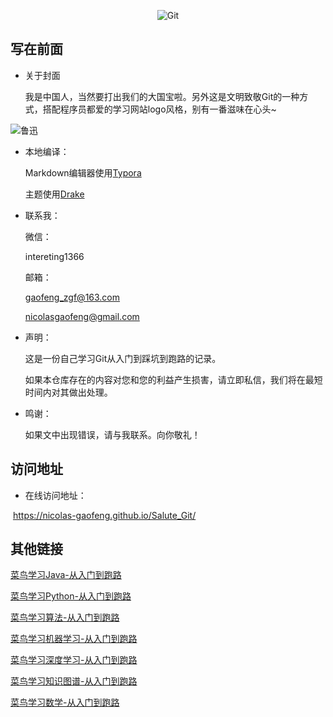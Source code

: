 <div align=center>

  ![Git](https://gitee.com/zgf1366/pic_store/raw/master/img/20210107005253.jpg)     

</div>                     


## 写在前面

- 关于封面

   我是中国人，当然要打出我们的大国宝啦。另外这是文明致敬Git的一种方式，搭配程序员都爱的学习网站logo风格，别有一番滋味在心头~

![鲁迅](https://gitee.com/zgf1366/pic_store/raw/master/img/20210105154120.jpeg)


- 本地编译：

  Markdown编辑器使用[Typora](https://typora.io/)

  主题使用[Drake](https://theme.typora.io/theme/Drake/)

  

- 联系我：

   微信：

   intereting1366

   邮箱：

   gaofeng_zgf@163.com

   nicolasgaofeng@gmail.com

   

- 声明：

  这是一份自己学习Git从入门到踩坑到跑路的记录。

  如果本仓库存在的内容对您和您的利益产生损害，请立即私信，我们将在最短时间内对其做出处理。

  

- 鸣谢：

  如果文中出现错误，请与我联系。向你敬礼！

## 访问地址

-  在线访问地址：

​	https://nicolas-gaofeng.github.io/Salute_Git/



## 其他链接

[菜鸟学习Java-从入门到跑路](https://github.com/Nicolas-gaofeng/Salute_Java)

[菜鸟学习Python-从入门到跑路](https://github.com/Nicolas-gaofeng/Salute_Python)

[菜鸟学习算法-从入门到跑路](https://github.com/Nicolas-gaofeng/Salute_Algorithm)

[菜鸟学习机器学习-从入门到跑路](https://github.com/Nicolas-gaofeng/Salute_Machine_Learning)

[菜鸟学习深度学习-从入门到跑路](https://github.com/Nicolas-gaofeng/Salute_Deep_Learning)

[菜鸟学习知识图谱-从入门到跑路](https://github.com/Nicolas-gaofeng/Salute_Knowledge_Graph)

[菜鸟学习数学-从入门到跑路](https://github.com/Nicolas-gaofeng/Salute_Math)